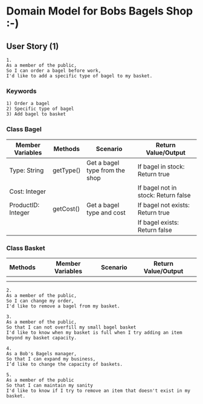 # Domain Model for Bobs Bagels Shop :-)

## User Story (1)

```
1.
As a member of the public,
So I can order a bagel before work,
I'd like to add a specific type of bagel to my basket.
```

### Keywords
```
1) Order a bagel
2) Specific type of bagel
3) Add bagel to basket
```

### Class Bagel

| Member Variables   | Methods   | Scenario                       | Return Value/Output                 |
|--------------------|-----------|--------------------------------|-------------------------------------|
| Type: String       | getType() | Get a bagel type from the shop | If bagel in stock: Return true      |
| Cost: Integer      |           |                                | If bagel not in stock: Return false |
| ProductID: Integer | getCost() | Get a bagel type and cost      | If bagel not exists: Return true    |
|                    |           |                                | If bagel exists: Return false       |

### Class Basket

| Methods | Member Variables | Scenario | Return Value/Output |
|---------|------------------|----------|---------------------|
|         |                  |          |                     |
|         |                  |          |                     |



```
2.
As a member of the public,
So I can change my order,
I'd like to remove a bagel from my basket.
```

```
3.
As a member of the public,
So that I can not overfill my small bagel basket
I'd like to know when my basket is full when I try adding an item beyond my basket capacity.
```

```
4.
As a Bob's Bagels manager,
So that I can expand my business,
I’d like to change the capacity of baskets.
```

```
5.
As a member of the public
So that I can maintain my sanity
I'd like to know if I try to remove an item that doesn't exist in my basket.
```